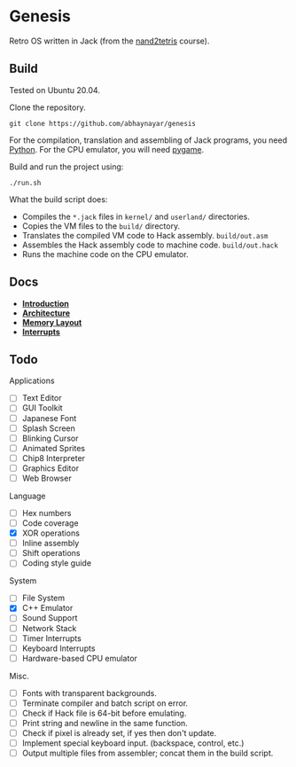 # Genesis

Retro OS written in Jack (from the [nand2tetris](https://nand2tetris.org) course).

## Build

Tested on Ubuntu 20.04.

Clone the repository.

```
git clone https://github.com/abhaynayar/genesis
```

For the compilation, translation and assembling of Jack programs, you need
[Python](https://www.python.org/downloads/). For the CPU emulator, you will need
[pygame](https://www.pygame.org/).

Build and run the project using:

```
./run.sh
```

What the build script does:
- Compiles the `*.jack` files in `kernel/` and `userland/` directories.
- Copies the VM files to the `build/` directory.
- Translates the compiled VM code to Hack assembly. `build/out.asm`
- Assembles the Hack assembly code to machine code. `build/out.hack`
- Runs the machine code on the CPU emulator.

## Docs

* **[Introduction](docs/introduction.md)**
* **[Architecture](docs/architecture.md)**
* **[Memory Layout](docs/memory-layout.md)**
* **[Interrupts](docs/interrupts.md)**


## Todo
Applications

- [ ] Text Editor
- [ ] GUI Toolkit
- [ ] Japanese Font
- [ ] Splash Screen
- [ ] Blinking Cursor
- [ ] Animated Sprites
- [ ] Chip8 Interpreter
- [ ] Graphics Editor
- [ ] Web Browser

Language

- [ ] Hex numbers
- [ ] Code coverage
- [x] XOR operations
- [ ] Inline assembly
- [ ] Shift operations
- [ ] Coding style guide

System

- [ ] File System
- [x] C++ Emulator
- [ ] Sound Support
- [ ] Network Stack
- [ ] Timer Interrupts
- [ ] Keyboard Interrupts
- [ ] Hardware-based CPU emulator

Misc.

- [ ] Fonts with transparent backgrounds.
- [ ] Terminate compiler and batch script on error.
- [ ] Check if Hack file is 64-bit before emulating.
- [ ] Print string and newline in the same function.
- [ ] Check if pixel is already set, if yes then don't update.
- [ ] Implement special keyboard input. (backspace, control, etc.)
- [ ] Output multiple files from assembler; concat them in the build script.